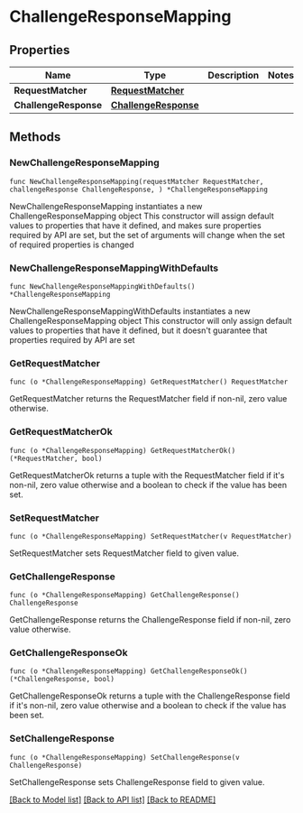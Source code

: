 # ChallengeResponseMapping

## Properties

Name | Type | Description | Notes
------------ | ------------- | ------------- | -------------
**RequestMatcher** | [**RequestMatcher**](RequestMatcher.md) |  | 
**ChallengeResponse** | [**ChallengeResponse**](ChallengeResponse.md) |  | 

## Methods

### NewChallengeResponseMapping

`func NewChallengeResponseMapping(requestMatcher RequestMatcher, challengeResponse ChallengeResponse, ) *ChallengeResponseMapping`

NewChallengeResponseMapping instantiates a new ChallengeResponseMapping object
This constructor will assign default values to properties that have it defined,
and makes sure properties required by API are set, but the set of arguments
will change when the set of required properties is changed

### NewChallengeResponseMappingWithDefaults

`func NewChallengeResponseMappingWithDefaults() *ChallengeResponseMapping`

NewChallengeResponseMappingWithDefaults instantiates a new ChallengeResponseMapping object
This constructor will only assign default values to properties that have it defined,
but it doesn't guarantee that properties required by API are set

### GetRequestMatcher

`func (o *ChallengeResponseMapping) GetRequestMatcher() RequestMatcher`

GetRequestMatcher returns the RequestMatcher field if non-nil, zero value otherwise.

### GetRequestMatcherOk

`func (o *ChallengeResponseMapping) GetRequestMatcherOk() (*RequestMatcher, bool)`

GetRequestMatcherOk returns a tuple with the RequestMatcher field if it's non-nil, zero value otherwise
and a boolean to check if the value has been set.

### SetRequestMatcher

`func (o *ChallengeResponseMapping) SetRequestMatcher(v RequestMatcher)`

SetRequestMatcher sets RequestMatcher field to given value.


### GetChallengeResponse

`func (o *ChallengeResponseMapping) GetChallengeResponse() ChallengeResponse`

GetChallengeResponse returns the ChallengeResponse field if non-nil, zero value otherwise.

### GetChallengeResponseOk

`func (o *ChallengeResponseMapping) GetChallengeResponseOk() (*ChallengeResponse, bool)`

GetChallengeResponseOk returns a tuple with the ChallengeResponse field if it's non-nil, zero value otherwise
and a boolean to check if the value has been set.

### SetChallengeResponse

`func (o *ChallengeResponseMapping) SetChallengeResponse(v ChallengeResponse)`

SetChallengeResponse sets ChallengeResponse field to given value.



[[Back to Model list]](../README.md#documentation-for-models) [[Back to API list]](../README.md#documentation-for-api-endpoints) [[Back to README]](../README.md)


